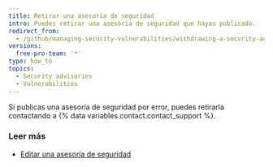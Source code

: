```yaml
---
title: Retirar una asesoría de seguridad
intro: Puedes retirar una asesoría de seguridad que hayas publicado.
redirect_from:
  - /github/managing-security-vulnerabilities/withdrawing-a-security-advisory
versions:
  free-pro-team: '*'
type: how_to
topics:
  - Security advisories
  - Vulnerabilities
---
```


Si publicas una asesoría de seguridad por error, puedes retirarla contactando a {% data variables.contact.contact_support %}.

### Leer más

- [Editar una asesoría de seguridad](/github/managing-security-vulnerabilities/editing-a-security-advisory)
